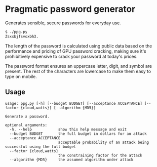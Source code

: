 # Pragmatic password generator

Generates sensible, secure passwords for everyday use.

```sh
$ ./ppg.py
Zsxxbjfsvoxbh3.
```

The length of the password is calculated using public data based on the performance and pricing of GPU password cracking, making sure it's prohibitively expensive to crack your password at today's prices.

The password format ensures an uppercase letter, digit, and symbol are present.
The rest of the characters are lowercase to make them easy to type on mobile.

## Usage

```
usage: ppg.py [-h] [--budget BUDGET] [--acceptance ACCEPTANCE] [--factor {cloud,watts}] [--algorithm {MD5}]

Generate a password.

optional arguments:
  -h, --help            show this help message and exit
  --budget BUDGET       the full budget in dollars for an attack
  --acceptance ACCEPTANCE
                        acceptable probability of an attack being successful using the full budget
  --factor {cloud,watts}
                        the constraining factor for the attack
  --algorithm {MD5}     the assumed algorithm under attack
```
